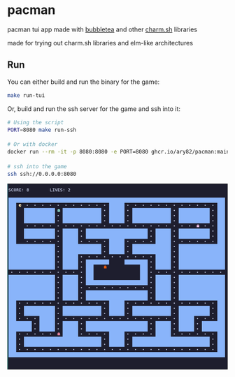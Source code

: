 # pacman

pacman tui app made with [bubbletea](https://github.com/charmbracelet/bubbletea) and other [charm.sh](https://charm.sh) libraries

made for trying out charm.sh libraries and elm-like architectures

## Run

You can either build and run the binary for the game:

```bash
make run-tui
```

Or, build and run the ssh server for the game and ssh into it:

```bash
# Using the script
PORT=8080 make run-ssh

# Or with docker
docker run --rm -it -p 8080:8080 -e PORT=8080 ghcr.io/ary82/pacman:main

# ssh into the game
ssh ssh://0.0.0.0:8080
```

<p align="center">
    <img alt="screenshot of the game" src="./docs/screenshot.png">
</p>
